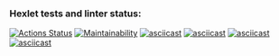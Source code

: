 ### Hexlet tests and linter status:

[![Actions Status](https://github.com/Tatiana-Popova/frontend-project-lvl1/workflows/hexlet-check/badge.svg)](https://github.com/Tatiana-Popova/frontend-project-lvl1/actions)
[![Maintainability](https://api.codeclimate.com/v1/badges/e598f4754b64db373440/maintainability)](https://codeclimate.com/github/Tatiana-Popova/frontend-project-lvl1/maintainability)
[![asciicast](https://asciinema.org/a/JFwbVcpfeJZbQgIFsiik8htFE.svg)](https://asciinema.org/a/JFwbVcpfeJZbQgIFsiik8htFE)
[![asciicast](https://asciinema.org/a/RWYsHqYGUaFCos01kzKYkQSMJ.svg)](https://asciinema.org/a/RWYsHqYGUaFCos01kzKYkQSMJ)
[![asciicast](https://asciinema.org/a/38WMnLvt2Nlp6wkjmfyq7Wega.svg)](https://asciinema.org/a/38WMnLvt2Nlp6wkjmfyq7Wega)
[![asciicast](https://asciinema.org/a/wblwo9zPNCcOjudLcnisxzEeL.svg)](https://asciinema.org/a/wblwo9zPNCcOjudLcnisxzEeL)
